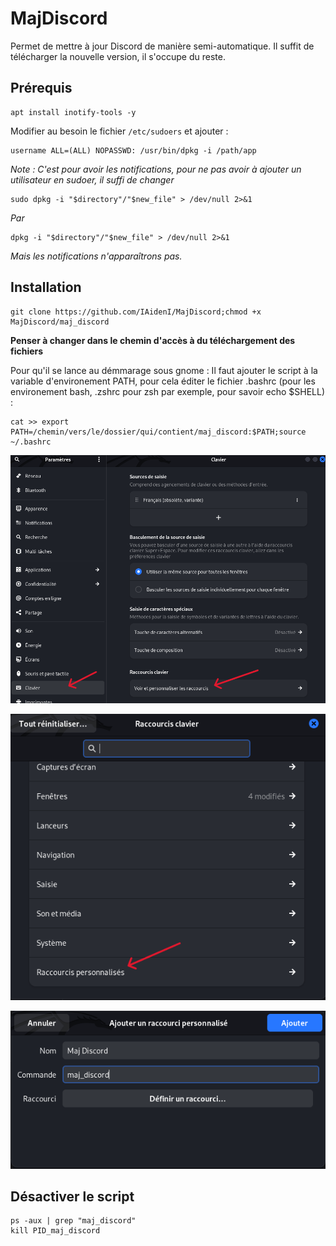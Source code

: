 # MajDiscord
Permet de mettre à jour Discord de manière semi-automatique. Il suffit de télécharger la nouvelle version, il s'occupe du reste.

## Prérequis
<pre><code>apt install inotify-tools -y</code></pre>

Modifier au besoin le fichier `/etc/sudoers` et ajouter :
<pre><code>username ALL=(ALL) NOPASSWD: /usr/bin/dpkg -i /path/app</code></pre>

*Note : C'est pour avoir les notifications, pour ne pas avoir à ajouter un utilisateur en sudoer, il suffi de changer*
<pre><code>sudo dpkg -i "$directory"/"$new_file" > /dev/null 2>&1</code></pre>
*Par*
<pre><code>dpkg -i "$directory"/"$new_file" > /dev/null 2>&1</code></pre>
*Mais les notifications n'apparaîtrons pas.*

## Installation
<pre><code>git clone https://github.com/IAidenI/MajDiscord;chmod +x MajDiscord/maj_discord</code></pre>

**Penser à changer dans le chemin d'accès à du téléchargement des fichiers**

Pour qu'il se lance au démmarage sous gnome :
Il faut ajouter le script à la variable d'environement PATH, pour cela éditer le fichier .bashrc (pour les environement bash, .zshrc pour zsh par exemple, pour savoir echo $SHELL) :
<pre><code>cat >> export PATH=/chemin/vers/le/dossier/qui/contient/maj_discord:$PATH;source ~/.bashrc</code></pre>

<p align="center">
  <img src="./src/image/1.png"/>
</p>
<p align="center">
  <img src="./src/image/2.png"/>
</p>
<p align="center">
  <img src="./src/image/3.png"/>
</p>

## Désactiver le script
<pre><code>ps -aux | grep "maj_discord"
kill PID_maj_discord</code></pre>
